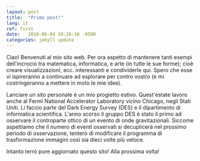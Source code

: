 ```yaml
---
layout: post
title:  "Primo post!"
lang: it
ref: first
date:   2018-06-04 10:26:16 -0500
categories: jekyll update
---
```

Ciao! Benvenuti al mio sito web. Per ora aspetto di mantenere tanti esempi dell'incrocio tra matematica, informatica, e arte (in tutte le sue forme); cioè creare visualizzazioni, ecc. interessanti e condividerle qui. Spero che esse vi ispireranno a continuare ad esplorare per contro vostro (e mi costringeranno a mettere in moto le mie idee).

Lanciare un sito personale è un mio progietto estivo. Quest'estate lavoro anche al Fermi National Accelerator Laboratory vicino Chicago, negli Stati Uniti. Lì faccio parte del Dark Energy Survey (DES) e il dipartimento di informatica scientifica. L'anno scorso il gruppo DES è stato il primo ad osservare il controparte ottico di un evento di onde gravitazionali. Siccome aspettiamo che il numero di eventi osservati si decuplicerà nel prossimo periodo di osservazione, tenterò di modificare il programma di trasformazione immagini così sia dieci volte più veloce.

Intanto terrò pure aggiornato questo sito! Alla prossima volta!
